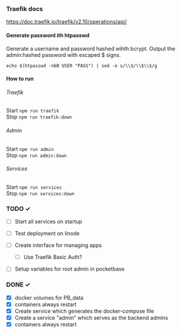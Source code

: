 ### Traefik docs
https://doc.traefik.io/traefik/v2.10/operations/api/


#### Generate password ith htpasswd
Generate a username and password hashed wihth bcrypt. Output the admin:hashed password with escaped $ signs.

`echo $(htpasswd -nbB USER "PASS") | sed -e s/\\$/\\$\\$/g`

#### How to run

###### Traefik
Start `npm run traefik`  
Stop  `npm run traefik:down`  

###### Admin
Start `npm run admin`  
Stop  `npm run admin:down`  

###### Services
Start `npm run services`  
Stop  `npm run services:down`  


### TODO ✓
- [ ] Start all services on startup  
- [ ] Test deployment on linode
- [ ] Create interface for managing apps
    - [ ] Use Traefik Basic Auth?
- [ ] Setup variables for root admin in pocketbase




### DONE ✓
- [x] docker volumes for PB_data  
- [x] containers always restart  
- [x] Create service which generates the docker-compose file
- [x] Create a service "admin" which serves as the backend admins
- [x] containers always restart  
